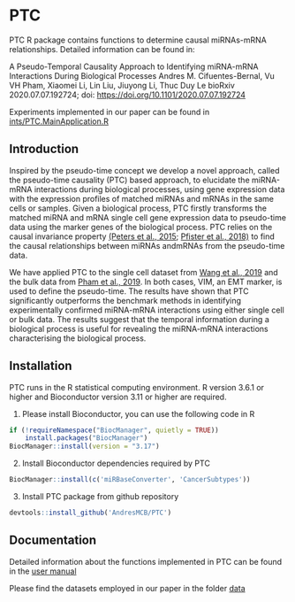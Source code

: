 # PTC
PTC R package contains functions to determine causal miRNAs-mRNA relationships. Detailed information can be found in:

A Pseudo-Temporal Causality Approach to Identifying miRNA-mRNA Interactions During Biological Processes
Andres M. Cifuentes-Bernal, Vu VH Pham, Xiaomei Li, Lin Liu, Jiuyong Li, Thuc Duy Le
bioRxiv 2020.07.07.192724; doi: https://doi.org/10.1101/2020.07.07.192724

Experiments implemented in our paper can be found in [ints/PTC.MainApplication.R](inst/PTC.MainApplication.R)

## Introduction
Inspired by the pseudo-time concept we develop a novel approach, called the pseudo-time causality (PTC) based approach, to elucidate the miRNA-mRNA interactions during biological processes, using gene expression data with the expression profiles of matched miRNAs and mRNAs in the same cells or samples. Given a biological process, PTC firstly transforms the matched miRNA and mRNA single cell gene expression data to pseudo-time data using the marker genes of the biological process. PTC relies on the causal invariance property [(Peters et al., 2015](https://doi.org/10.1111/rssb.12167); [Pfister et al., 2018)](https://doi.org/10.1080/01621459.2018.1491403) to find the causal relationships
between miRNAs andmRNAs from the pseudo-time data. 

We have applied PTC to the single cell dataset from [Wang et al., 2019](https://doi.org/10.1038/s41467-018-07981-6) and the bulk data from [Pham et al., 2019](https://doi.org/10.1186/s12859-019-2668-x). In both cases, VIM, an EMT marker, is used to define the pseudo-time.
The results have shown that PTC significantly outperforms the benchmark methods in identifying experimentally confirmed miRNA-mRNA interactions using either single cell or bulk data. The results suggest that the temporal information during a biological process is useful for revealing the miRNA-mRNA interactions characterising the biological process.

## Installation 
PTC runs in the R statistical computing environment. R version 3.6.1 or higher and Bioconductor version 3.11 or higher are required.
1. Please install Bioconductor, you can use the following code in R

```R
if (!requireNamespace("BiocManager", quietly = TRUE))
    install.packages("BiocManager")
BiocManager::install(version = "3.17")
```
2. Install Bioconductor dependencies required by PTC 
```R
BiocManager::install(c('miRBaseConverter', 'CancerSubtypes'))
```
3. Install PTC package from github repository 
```R
devtools::install_github('AndresMCB/PTC')
```
## Documentation 
Detailed information about the functions implemented in PTC can be found in the [user manual](PTC_1.1.0.pdf)

Please find the datasets employed in our paper in the folder [data](data/)


